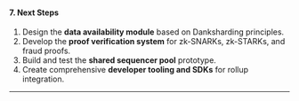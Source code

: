 #### **7. Next Steps**

1. Design the **data availability module** based on Danksharding principles.
2. Develop the **proof verification system** for zk-SNARKs, zk-STARKs, and fraud proofs.
3. Build and test the **shared sequencer pool** prototype.
4. Create comprehensive **developer tooling and SDKs** for rollup integration.

---
